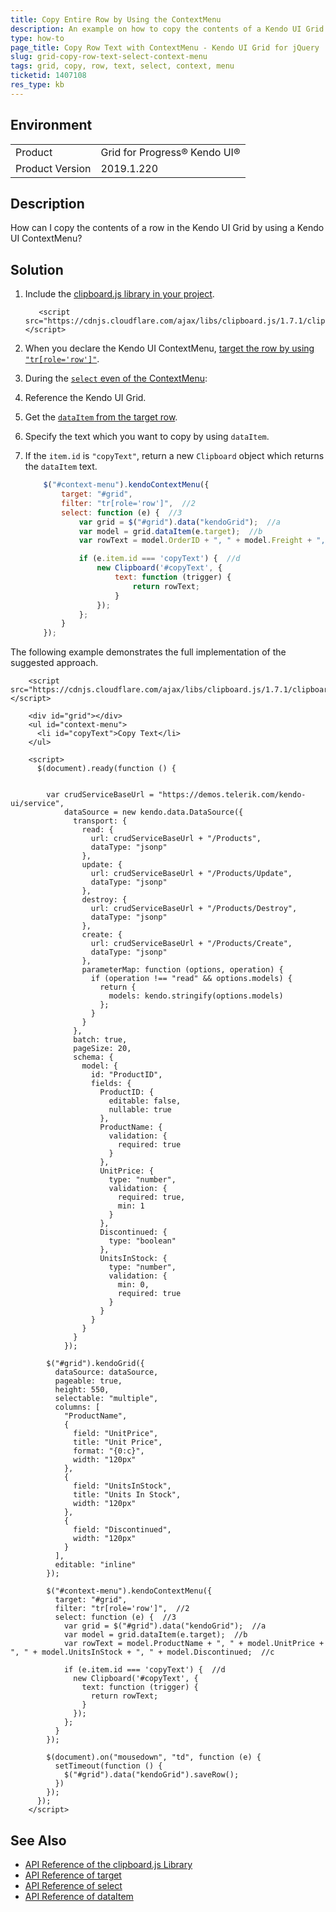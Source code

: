 ```yaml
---
title: Copy Entire Row by Using the ContextMenu
description: An example on how to copy the contents of a Kendo UI Grid row by using a Kendo UI ContextMenu for jQuery.
type: how-to
page_title: Copy Row Text with ContextMenu - Kendo UI Grid for jQuery
slug: grid-copy-row-text-select-context-menu
tags: grid, copy, row, text, select, context, menu
ticketid: 1407108
res_type: kb
---
```


## Environment

<table>
 <tr>
  <td>Product</td>
  <td>Grid for Progress® Kendo UI®</td>
 </tr>

  <td>Product Version</td>
  <td>2019.1.220</td>
 </tr>
</table>

## Description

How can I copy the contents of a row in the Kendo UI Grid by using a Kendo UI ContextMenu?

## Solution

1. Include the [clipboard.js library in your project](https://clipboardjs.com/).

      ```
         <script src="https://cdnjs.cloudflare.com/ajax/libs/clipboard.js/1.7.1/clipboard.min.js"></script>
      ```

1. When you declare the Kendo UI ContextMenu, [target the row by using `"tr[role='row']"`](https://docs.telerik.com/kendo-ui/api/javascript/ui/contextmenu/configuration/target).
1. During the [`select` even of the ContextMenu](https://docs.telerik.com/kendo-ui/api/javascript/ui/contextmenu/events/select):
  1. Reference the Kendo UI Grid.
  1. Get the [`dataItem` from the target row](https://docs.telerik.com/kendo-ui/api/javascript/ui/grid/methods/dataitem).
  1. Specify the text which you want to copy by using `dataItem`.
  1. If the `item.id` is `"copyText"`, return a new `Clipboard` object which returns the `dataItem` text.

        ```javascript
            $("#context-menu").kendoContextMenu({
                target: "#grid",
                filter: "tr[role='row']",  //2
                select: function (e) {  //3
                    var grid = $("#grid").data("kendoGrid");  //a
                    var model = grid.dataItem(e.target);  //b
                    var rowText = model.OrderID + ", " + model.Freight + ", " + model.OrderDate + ", " + model.ShipName + ", " + model.ShipCity;  //c

                    if (e.item.id === 'copyText') {  //d
                        new Clipboard('#copyText', {
                            text: function (trigger) {
                                return rowText;
                            }
                        });
                    };
                }
            });
        ```

The following example demonstrates the full implementation of the suggested approach.

```dojo
    <script src="https://cdnjs.cloudflare.com/ajax/libs/clipboard.js/1.7.1/clipboard.min.js"></script>

    <div id="grid"></div>
    <ul id="context-menu">
      <li id="copyText">Copy Text</li>
    </ul>

    <script>
      $(document).ready(function () {


        var crudServiceBaseUrl = "https://demos.telerik.com/kendo-ui/service",
            dataSource = new kendo.data.DataSource({
              transport: {
                read: {
                  url: crudServiceBaseUrl + "/Products",
                  dataType: "jsonp"
                },
                update: {
                  url: crudServiceBaseUrl + "/Products/Update",
                  dataType: "jsonp"
                },
                destroy: {
                  url: crudServiceBaseUrl + "/Products/Destroy",
                  dataType: "jsonp"
                },
                create: {
                  url: crudServiceBaseUrl + "/Products/Create",
                  dataType: "jsonp"
                },
                parameterMap: function (options, operation) {
                  if (operation !== "read" && options.models) {
                    return {
                      models: kendo.stringify(options.models)
                    };
                  }
                }
              },
              batch: true,
              pageSize: 20,
              schema: {
                model: {
                  id: "ProductID",
                  fields: {
                    ProductID: {
                      editable: false,
                      nullable: true
                    },
                    ProductName: {
                      validation: {
                        required: true
                      }
                    },
                    UnitPrice: {
                      type: "number",
                      validation: {
                        required: true,
                        min: 1
                      }
                    },
                    Discontinued: {
                      type: "boolean"
                    },
                    UnitsInStock: {
                      type: "number",
                      validation: {
                        min: 0,
                        required: true
                      }
                    }
                  }
                }
              }
            });

        $("#grid").kendoGrid({
          dataSource: dataSource,
          pageable: true,
          height: 550,
          selectable: "multiple",
          columns: [
            "ProductName",
            {
              field: "UnitPrice",
              title: "Unit Price",
              format: "{0:c}",
              width: "120px"
            },
            {
              field: "UnitsInStock",
              title: "Units In Stock",
              width: "120px"
            },
            {
              field: "Discontinued",
              width: "120px"
            }
          ],
          editable: "inline"
        });

        $("#context-menu").kendoContextMenu({
          target: "#grid",
          filter: "tr[role='row']",  //2
          select: function (e) {  //3
            var grid = $("#grid").data("kendoGrid");  //a
            var model = grid.dataItem(e.target);  //b
            var rowText = model.ProductName + ", " + model.UnitPrice + ", " + model.UnitsInStock + ", " + model.Discontinued;  //c

            if (e.item.id === 'copyText') {  //d
              new Clipboard('#copyText', {
                text: function (trigger) {
                  return rowText;
                }
              });
            };
          }
        });

        $(document).on("mousedown", "td", function (e) {
          setTimeout(function () {
            $("#grid").data("kendoGrid").saveRow();
          })
        });
      });
    </script>
```

## See Also

* [API Reference of the clipboard.js Library](https://clipboardjs.com/)
* [API Reference of target](https://docs.telerik.com/kendo-ui/api/javascript/ui/contextmenu/configuration/target)
* [API Reference of select](https://docs.telerik.com/kendo-ui/api/javascript/ui/contextmenu/events/select)
* [API Reference of dataItem](https://docs.telerik.com/kendo-ui/api/javascript/ui/grid/methods/dataitem)
